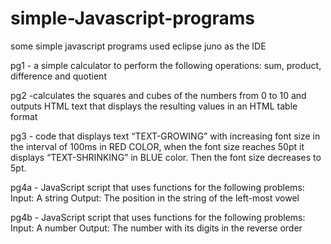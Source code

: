 # simple-Javascript-programs
some simple javascript programs used eclipse juno as the IDE


pg1 - a simple calculator to perform the following operations:
sum, product, difference and quotient

pg2 -calculates the squares and cubes of the numbers from 0 to 10
and outputs HTML text that displays the resulting values in an HTML table format

pg3 - code that displays text “TEXT-GROWING” with increasing font
size in the interval of 100ms in RED COLOR, when the font size reaches 50pt it
displays “TEXT-SHRINKING” in BLUE color. Then the font size decreases to 5pt.

pg4a - JavaScript script that uses functions for the following problems:
  Input: A string
  Output: The position in the string of the left-most vowel

pg4b - JavaScript script that uses functions for the following problems:
  Input: A number
  Output: The number with its digits in the reverse order
